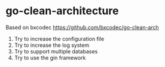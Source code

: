 # go-clean-architecture

Based on bxcodec
https://github.com/bxcodec/go-clean-arch

1. Try to increase the configuration file
2. Try to increase the log system
3. Try to support multiple databases
4. Try to use the gin framework